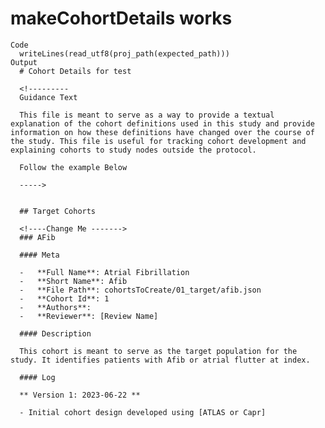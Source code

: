 # makeCohortDetails works

    Code
      writeLines(read_utf8(proj_path(expected_path)))
    Output
      # Cohort Details for test
      
      <!---------
      Guidance Text
      
      This file is meant to serve as a way to provide a textual explanation of the cohort definitions used in this study and provide information on how these definitions have changed over the course of the study. This file is useful for tracking cohort development and explaining cohorts to study nodes outside the protocol. 
      
      Follow the example Below
      
      ----->
      
      
      ## Target Cohorts
      
      <!----Change Me ------->
      ### AFib
      
      #### Meta
      
      -   **Full Name**: Atrial Fibrillation
      -   **Short Name**: Afib
      -   **File Path**: cohortsToCreate/01_target/afib.json
      -   **Cohort Id**: 1
      -   **Authors**: 
      -   **Reviewer**: [Review Name]
      
      #### Description 
      
      This cohort is meant to serve as the target population for the study. It identifies patients with Afib or atrial flutter at index. 
      
      #### Log
      
      ** Version 1: 2023-06-22 **
      
      - Initial cohort design developed using [ATLAS or Capr]

